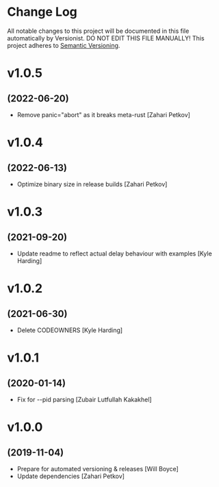 # Change Log

All notable changes to this project will be documented in this file
automatically by Versionist. DO NOT EDIT THIS FILE MANUALLY!
This project adheres to [Semantic Versioning](http://semver.org/).

# v1.0.5
## (2022-06-20)

* Remove panic="abort" as it breaks meta-rust [Zahari Petkov]

# v1.0.4
## (2022-06-13)

* Optimize binary size in release builds [Zahari Petkov]

# v1.0.3
## (2021-09-20)

* Update readme to reflect actual delay behaviour with examples [Kyle Harding]

# v1.0.2
## (2021-06-30)

* Delete CODEOWNERS [Kyle Harding]

# v1.0.1
## (2020-01-14)

* Fix for --pid parsing [Zubair Lutfullah Kakakhel]

# v1.0.0
## (2019-11-04)

* Prepare for automated versioning & releases [Will Boyce]
* Update dependencies [Zahari Petkov]
